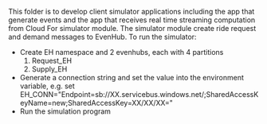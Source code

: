 This folder is to develop client simulator applications including the app that generate events and the app that receives real time streaming computation from Cloud
For simulator module. The simulator module create ride request and demand messages to EvenHub.
To run the simulator:
- Create EH namespace and 2 evenhubs, each with 4 partitions
    1. Request_EH
    2. Supply_EH
- Generate a connection string and set the value into the environment variable, e.g.
set EH_CONN="Endpoint=sb://XX.servicebus.windows.net/;SharedAccessKeyName=new;SharedAccessKey=XX/XX/XX="
- Run the simulation program
```python simul.py

